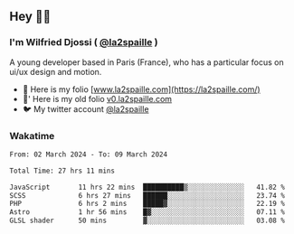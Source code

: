 ## Hey 👋🏾
### I'm Wilfried Djossi ( <a href="https://twitter.com/la2spaille/" target="_blank">@la2spaille</a> )
A young developer based in Paris (France), who has a particular focus on ui/ux design and motion.

- 🎨 Here is my folio [www.la2spaille.com](https://la2spaille.com/)
- 🎨' Here is my old folio [v0.la2spaille.com](https://v0.la2spaille.com/)
- 🐦 My twitter account [@la2spaille](https://twitter.com/la2spaille/)

### Wakatime
<!--START_SECTION:waka-->

```txt
From: 02 March 2024 - To: 09 March 2024

Total Time: 27 hrs 11 mins

JavaScript       11 hrs 22 mins  ██████████▒░░░░░░░░░░░░░░   41.82 %
SCSS             6 hrs 27 mins   ██████░░░░░░░░░░░░░░░░░░░   23.74 %
PHP              6 hrs 2 mins    █████▓░░░░░░░░░░░░░░░░░░░   22.19 %
Astro            1 hr 56 mins    █▓░░░░░░░░░░░░░░░░░░░░░░░   07.11 %
GLSL shader      50 mins         ▓░░░░░░░░░░░░░░░░░░░░░░░░   03.08 %
```

<!--END_SECTION:waka-->
<!--
**la2spaille/la2spaille** is a ✨ _special_ ✨ repository because its `README.md` (this file) appears on your GitHub profile.

Here are some ideas to get you started:

- 🔭 I’m currently working on ...
- 🌱 I’m currently learning ...
- 👯 I’m looking to collaborate on ...
- 🤔 I’m looking for help with ...
- 💬 Ask me about ...
- 📫 How to reach me: ...
- 😄 Pronouns: ...
- ⚡ Fun fact: ...
-->

